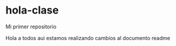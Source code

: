 hola-clase
==========

Mi primer repositorio

Hola a todos aui estamos realizando cambios al documento readme
